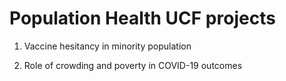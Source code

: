 # Population Health UCF projects

1. Vaccine hesitancy in minority population

2. Role of crowding and poverty in COVID-19 outcomes
